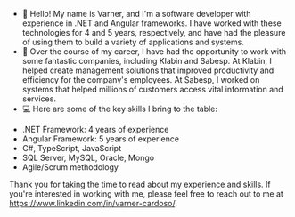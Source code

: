 - 👋 Hello! My name is Varner, and I'm a software developer with experience in .NET and Angular frameworks. I have worked with these technologies for 4 and 5 years, respectively, and have had the pleasure of using them to build a variety of applications and systems.
- 💼 Over the course of my career, I have had the opportunity to work with some fantastic companies, including Klabin and Sabesp. At Klabin, I helped create management solutions that improved productivity and efficiency for the company's employees. At Sabesp, I worked on systems that helped millions of customers access vital information and services.
- 💻 Here are some of the key skills I bring to the table:

* .NET Framework: 4 years of experience
* Angular Framework: 5 years of experience
* C#, TypeScript, JavaScript
* SQL Server, MySQL, Oracle, Mongo
* Agile/Scrum methodology

Thank you for taking the time to read about my experience and skills. If you're interested in working with me, please feel free to reach out to me at https://www.linkedin.com/in/varner-cardoso/.

<!---
varner14/varner14 is a ✨ special ✨ repository because its `README.md` (this file) appears on your GitHub profile.
You can click the Preview link to take a look at your changes.
--->

